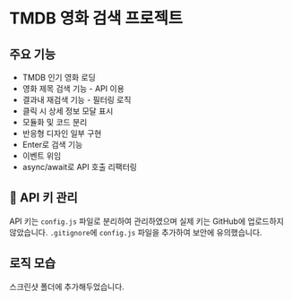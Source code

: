 # TMDB 영화 검색 프로젝트

## 주요 기능
- TMDB 인기 영화 로딩
- 영화 제목 검색 기능 - API 이용
- 결과내 재검색 기능 - 필터링 로직
- 클릭 시 상세 정보 모달 표시
- 모듈화 및 코드 분리
- 반응형 디자인 일부 구현
- Enter로 검색 기능
- 이벤트 위임
- async/await로 API 호출 리팩터링


## 🔐 API 키 관리
API 키는 `config.js` 파일로 분리하여 관리하였으며 실제 키는 GitHub에 업로드하지 않았습니다. `.gitignore`에 `config.js` 파일을 추가하여 보안에 유의했습니다.

## 로직 모습
스크린샷 폴더에 추가해두었습니다.
